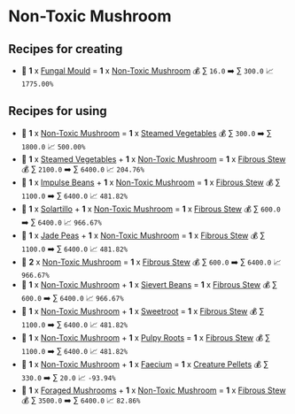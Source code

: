 # Non-Toxic Mushroom

## Recipes for creating

* 🍳 **1** x [Fungal Mould](<Fungal Mould.md>) = **1** x [Non-Toxic Mushroom](<Non-Toxic Mushroom.md>) 💰 ∑ `16.0` ➡️ ∑ `300.0` 📈 `1775.00%`


## Recipes for using

* 🍳 **1** x [Non-Toxic Mushroom](<Non-Toxic Mushroom.md>) = **1** x [Steamed Vegetables](<Steamed Vegetables.md>) 💰 ∑ `300.0` ➡️ ∑ `1800.0` 📈 `500.00%`
* 🍳 **1** x [Steamed Vegetables](<Steamed Vegetables.md>) + **1** x [Non-Toxic Mushroom](<Non-Toxic Mushroom.md>) = **1** x [Fibrous Stew](<Fibrous Stew.md>) 💰 ∑ `2100.0` ➡️ ∑ `6400.0` 📈 `204.76%`
* 🍳 **1** x [Impulse Beans](<Impulse Beans.md>) + **1** x [Non-Toxic Mushroom](<Non-Toxic Mushroom.md>) = **1** x [Fibrous Stew](<Fibrous Stew.md>) 💰 ∑ `1100.0` ➡️ ∑ `6400.0` 📈 `481.82%`
* 🍳 **1** x [Solartillo](<Solartillo.md>) + **1** x [Non-Toxic Mushroom](<Non-Toxic Mushroom.md>) = **1** x [Fibrous Stew](<Fibrous Stew.md>) 💰 ∑ `600.0` ➡️ ∑ `6400.0` 📈 `966.67%`
* 🍳 **1** x [Jade Peas](<Jade Peas.md>) + **1** x [Non-Toxic Mushroom](<Non-Toxic Mushroom.md>) = **1** x [Fibrous Stew](<Fibrous Stew.md>) 💰 ∑ `1100.0` ➡️ ∑ `6400.0` 📈 `481.82%`
* 🍳 **2** x [Non-Toxic Mushroom](<Non-Toxic Mushroom.md>) = **1** x [Fibrous Stew](<Fibrous Stew.md>) 💰 ∑ `600.0` ➡️ ∑ `6400.0` 📈 `966.67%`
* 🍳 **1** x [Non-Toxic Mushroom](<Non-Toxic Mushroom.md>) + **1** x [Sievert Beans](<Sievert Beans.md>) = **1** x [Fibrous Stew](<Fibrous Stew.md>) 💰 ∑ `600.0` ➡️ ∑ `6400.0` 📈 `966.67%`
* 🍳 **1** x [Non-Toxic Mushroom](<Non-Toxic Mushroom.md>) + **1** x [Sweetroot](<Sweetroot.md>) = **1** x [Fibrous Stew](<Fibrous Stew.md>) 💰 ∑ `1100.0` ➡️ ∑ `6400.0` 📈 `481.82%`
* 🍳 **1** x [Non-Toxic Mushroom](<Non-Toxic Mushroom.md>) + **1** x [Pulpy Roots](<Pulpy Roots.md>) = **1** x [Fibrous Stew](<Fibrous Stew.md>) 💰 ∑ `1100.0` ➡️ ∑ `6400.0` 📈 `481.82%`
* 🍳 **1** x [Non-Toxic Mushroom](<Non-Toxic Mushroom.md>) + **1** x [Faecium](<Faecium.md>) = **1** x [Creature Pellets](<Creature Pellets.md>) 💰 ∑ `330.0` ➡️ ∑ `20.0` 📈 `-93.94%`
* 🍳 **1** x [Foraged Mushrooms](<Foraged Mushrooms.md>) + **1** x [Non-Toxic Mushroom](<Non-Toxic Mushroom.md>) = **1** x [Fibrous Stew](<Fibrous Stew.md>) 💰 ∑ `3500.0` ➡️ ∑ `6400.0` 📈 `82.86%`
